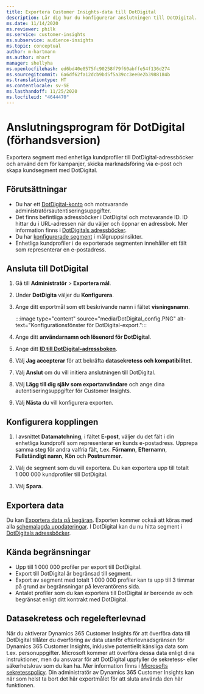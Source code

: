 ```yaml
---
title: Exportera Customer Insights-data till DotDigital
description: Lär dig hur du konfigurerar anslutningen till DotDigital.
ms.date: 11/14/2020
ms.reviewer: philk
ms.service: customer-insights
ms.subservice: audience-insights
ms.topic: conceptual
author: m-hartmann
ms.author: mhart
manager: shellyha
ms.openlocfilehash: ed6bd40e8575fc90258f79f60abffe54f136d274
ms.sourcegitcommit: 6a6df62fa12dcb9bd5f5a39cc3ee0e2b3988184b
ms.translationtype: HT
ms.contentlocale: sv-SE
ms.lasthandoff: 11/25/2020
ms.locfileid: "4644470"
---
```

# <a name="connector-for-dotdigital-preview"></a>Anslutningsprogram för DotDigital (förhandsversion)

Exportera segment med enhetliga kundprofiler till DotDigital-adressböcker och använd dem för kampanjer, skicka marknadsföring via e-post och skapa kundsegment med DotDigital. 

## <a name="prerequisites"></a>Förutsättningar

-   Du har ett [DotDigital-konto](https://dotdigital.com/) och motsvarande administratörsautentiseringsuppgifter.
-   Det finns befintliga adressböcker i DotDigital och motsvarande ID. ID hittar du i URL-adressen när du väljer och öppnar en adressbok. Mer information finns i [DotDigitals adressböcker](https://support.dotdigital.com/hc/articles/212211968-Creating-an-address-book).
-   Du har [konfigurerade segment](segments.md) i målgruppsinsikter.
-   Enhetliga kundprofiler i de exporterade segmenten innehåller ett fält som representerar en e-postadress.

## <a name="connect-to-dotdigital"></a>Ansluta till DotDigital

1. Gå till **Administratör** > **Exportera mål**.

1. Under **DotDigita** väljer du **Konfigurera**.

1. Ange ditt exportmål som ett beskrivande namn i fältet **visningsnamn**.

   :::image type="content" source="media/DotDigital_config.PNG" alt-text="Konfigurationsfönster för DotDigital-export.":::

1. Ange ditt **användarnamn och lösenord för DotDigital**.

1. Ange ditt **[ID till DotDigital-adressboken](https://support.dotdigital.com/hc/articles/212211968-Creating-an-address-book)**.

1. Välj **Jag accepterar** för att bekräfta **datasekretess och kompatibilitet**.

1. Välj **Anslut** om du vill initiera anslutningen till DotDigital.

1. Välj **Lägg till dig själv som exportanvändare** och ange dina autentiseringsuppgifter för Customer Insights.

1. Välj **Nästa** du vill konfigurera exporten.

## <a name="configure-the-connector"></a>Konfigurera kopplingen

1. I avsnittet **Datamatchning**, i fältet **E-post**, väljer du det fält i din enhetliga kundprofil som representerar en kunds e-postadress. Upprepa samma steg för andra valfria fält, t.ex. **Förnamn**, **Efternamn**, **Fullständigt namn**, **Kön** och **Postnummer**.

1. Välj de segment som du vill exportera. Du kan exportera upp till totalt 1 000 000 kundprofiler till DotDigital.

1. Välj **Spara**.

## <a name="export-the-data"></a>Exportera data

Du kan [Exportera data på begäran](export-destinations.md). Exporten kommer också att köras med alla [schemalagda uppdateringar](system.md#schedule-tab). I DotDigital kan du nu hitta segment i [DotDigitals adressböcker](https://support.dotdigital.com/hc/articles/212211968-Creating-an-address-book).

## <a name="known-limitations"></a>Kända begränsningar

- Upp till 1 000 000 profiler per export till DotDigital.
- Export till DotDigital är begränsad till segment.
- Export av segment med totalt 1 000 000 profiler kan ta upp till 3 timmar på grund av begränsningar på leverantörens sida. 
- Antalet profiler som du kan exportera till DotDigital är beroende av och begränsat enligt ditt kontrakt med DotDigital.

## <a name="data-privacy-and-compliance"></a>Datasekretess och regelefterlevnad

När du aktiverar Dynamics 365 Customer Insights för att överföra data till DotDigital tillåter du överföring av data utanför efterlevnadsgränsen för Dynamics 365 Customer Insights, inklusive potentiellt känsliga data som t.ex. personuppgifter. Microsoft kommer att överföra dessa data enligt dina instruktioner, men du ansvarar för att DotDigital uppfyller de sekretess- eller säkerhetskrav som du kan ha. Mer information finns i [Microsofts sekretesspolicy](https://go.microsoft.com/fwlink/?linkid=396732).
Din administratör av Dynamics 365 Customer Insights kan när som helst ta bort det här exportmålet för att sluta använda den här funktionen.
